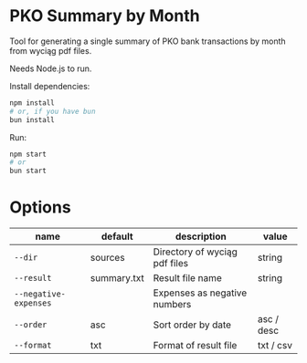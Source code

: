# PKO Summary by Month

Tool for generating a single summary of PKO bank transactions by month
from wyciąg pdf files.

Needs Node.js to run.

Install dependencies:

```sh
npm install
# or, if you have bun
bun install
```

Run:

```sh
npm start
# or
bun start
```

# Options

| name                  | default     | description                   | value      |
| --------------------- | ----------- | ----------------------------- | ---------- |
| `--dir`               | sources     | Directory of wyciąg pdf files | string     |
| `--result`            | summary.txt | Result file name              | string     |
| `--negative-expenses` |             | Expenses as negative numbers  |            |
| `--order`             | asc         | Sort order by date            | asc / desc |
| `--format`            | txt         | Format of result file         | txt / csv  |
